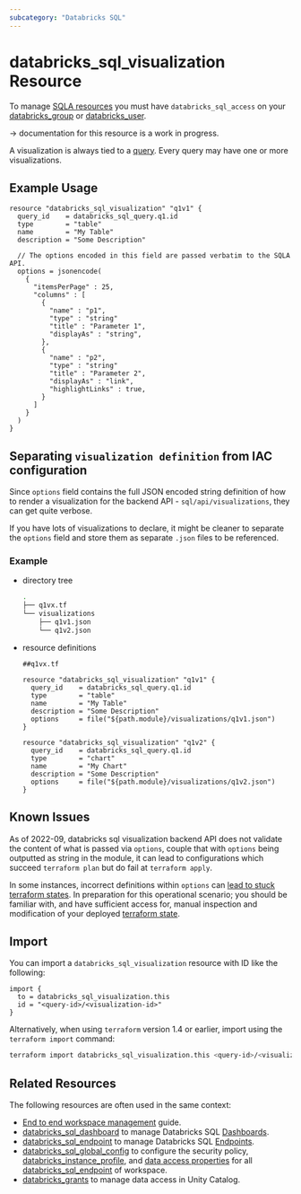 ```yaml
---
subcategory: "Databricks SQL"
---
```

# databricks_sql_visualization Resource

To manage [SQLA resources](https://docs.databricks.com/sql/get-started/concepts.html) you must have `databricks_sql_access` on your [databricks_group](group.md#databricks_sql_access) or [databricks_user](user.md#databricks_sql_access).

-> documentation for this resource is a work in progress.

A visualization is always tied to a [query](sql_query.md). Every query may have one or more visualizations.

## Example Usage

```hcl
resource "databricks_sql_visualization" "q1v1" {
  query_id    = databricks_sql_query.q1.id
  type        = "table"
  name        = "My Table"
  description = "Some Description"

  // The options encoded in this field are passed verbatim to the SQLA API.
  options = jsonencode(
    {
      "itemsPerPage" : 25,
      "columns" : [
        {
          "name" : "p1",
          "type" : "string"
          "title" : "Parameter 1",
          "displayAs" : "string",
        },
        {
          "name" : "p2",
          "type" : "string"
          "title" : "Parameter 2",
          "displayAs" : "link",
          "highlightLinks" : true,
        }
      ]
    }
  )
}
```

## Separating `visualization definition` from IAC configuration

Since `options` field contains the full JSON encoded string definition of how to render a visualization for the backend API - `sql/api/visualizations`, they can get quite verbose.

If you have lots of visualizations to declare, it might be cleaner to separate the `options` field and store them as separate `.json` files to be referenced.

### Example

- directory tree

    ```bash
    .
    ├── q1vx.tf
    └── visualizations
        ├── q1v1.json
        └── q1v2.json
    ```

- resource definitions

    ```hcl
    ##q1vx.tf

    resource "databricks_sql_visualization" "q1v1" {
      query_id    = databricks_sql_query.q1.id
      type        = "table"
      name        = "My Table"
      description = "Some Description"
      options     = file("${path.module}/visualizations/q1v1.json")
    }

    resource "databricks_sql_visualization" "q1v2" {
      query_id    = databricks_sql_query.q1.id
      type        = "chart"
      name        = "My Chart"
      description = "Some Description"
      options     = file("${path.module}/visualizations/q1v2.json")
    }
    ```

## Known Issues

As of 2022-09, databricks sql visualization backend API does not validate the content of what is passed via `options`, couple that with `options` being outputted as string in the module, it can lead to configurations which succeed `terraform plan` but do fail at `terraform apply`.

In some instances, incorrect definitions within `options` can [lead to stuck terraform states](https://github.com/databricks/terraform-provider-databricks/issues/1615).
In preparation for this operational scenario; you should be familiar with, and have sufficient access for, manual inspection and modification of your deployed [terraform state](https://www.terraform.io/language/state).

## Import

You can import a `databricks_sql_visualization` resource with ID like the following:

```hcl
import {
  to = databricks_sql_visualization.this
  id = "<query-id>/<visualization-id>"
}
```

Alternatively, when using `terraform` version 1.4 or earlier, import using the `terraform import` command:

```bash
terraform import databricks_sql_visualization.this <query-id>/<visualization-id>
```

## Related Resources

The following resources are often used in the same context:

- [End to end workspace management](../guides/workspace-management.md) guide.
- [databricks_sql_dashboard](sql_dashboard.md) to manage Databricks SQL [Dashboards](https://docs.databricks.com/sql/user/dashboards/index.html).
- [databricks_sql_endpoint](sql_endpoint.md) to manage Databricks SQL [Endpoints](https://docs.databricks.com/sql/admin/sql-endpoints.html).
- [databricks_sql_global_config](sql_global_config.md) to configure the security policy, [databricks_instance_profile](instance_profile.md), and [data access properties](https://docs.databricks.com/sql/admin/data-access-configuration.html) for all [databricks_sql_endpoint](sql_endpoint.md) of workspace.
- [databricks_grants](grant.md) to manage data access in Unity Catalog.
